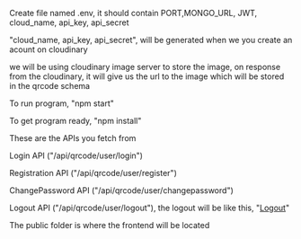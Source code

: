Create file named .env, it should contain PORT,MONGO_URL, JWT, cloud_name, api_key, api_secret 

"cloud_name, api_key, api_secret", will be generated when we you create an acount on cloudinary

we will be using cloudinary image server to store the image, on response from the cloudinary, it will give us the url to the image which will be stored in the qrcode schema

To run program, "npm start"

To get program ready, "npm install"

These are the APIs you fetch from

Login API ("/api/qrcode/user/login")

Registration API ("/api/qrcode/user/register")

ChangePassword API ("/api/qrcode/user/changepassword")

Logout API ("/api/qrcode/user/logout"), the logout will be like this, "<a href="/api/qrcode/user/logout">Logout</a>"

The public folder is where the frontend will be located
